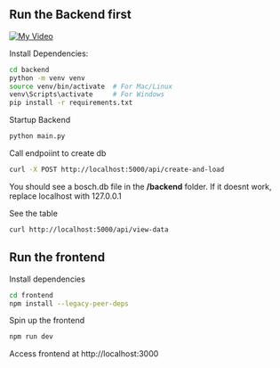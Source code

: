 ## Run the Backend first

[![My Video]()](./DemoVideo/Demo.mp4)

Install Dependencies:
```bash
cd backend
python -m venv venv
source venv/bin/activate  # For Mac/Linux
venv\Scripts\activate     # For Windows
pip install -r requirements.txt
```

Startup Backend
```bash
python main.py
``` 

Call endpoiint to create db
```bash
curl -X POST http://localhost:5000/api/create-and-load
```
You should see a bosch.db file in the **/backend** folder.
If it doesnt work, replace localhost with 127.0.0.1

See the table
```bash
curl http://localhost:5000/api/view-data
```

## Run the frontend
Install dependencies
```bash
cd frontend
npm install --legacy-peer-deps
```

Spin up the frontend
```bash
npm run dev
```

Access frontend at http://localhost:3000

